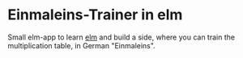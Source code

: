 # Einmaleins-Trainer in elm

Small elm-app to learn [elm](https://elm-lang.org/) and build a side, 
where you can train the multiplication table, 
in German "Einmaleins". 
